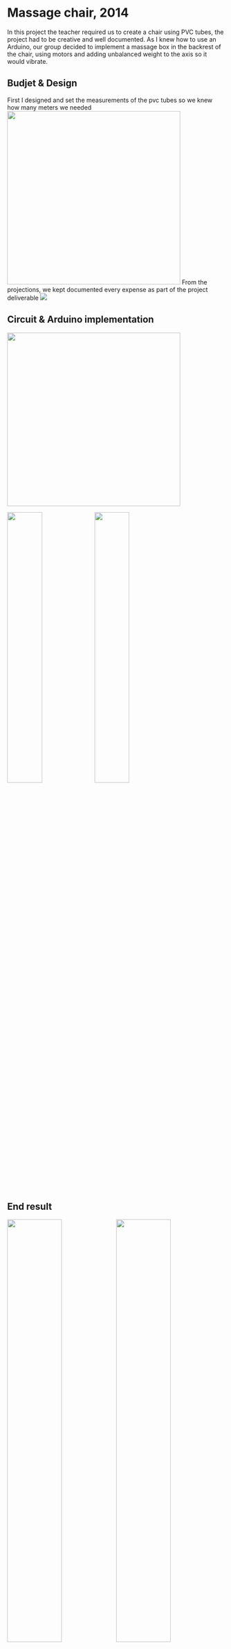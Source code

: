 # Massage chair, 2014
In this project the teacher required us to create a chair using PVC tubes, the project had to be creative and well documented.
As I knew how to use an Arduino, our group decided to implement a massage box in the backrest of the chair,
using motors and adding unbalanced weight to the axis so it would vibrate.


## Budjet & Design
First I designed and set the measurements of the pvc tubes so we knew how many meters we needed
<img src="https://github.com/Shilvan/massage-chair/blob/master/resources/design.png" height="400"/>
From the projections, we kept documented every expense as part of the project deliverable
<img src="https://github.com/Shilvan/massage-chair/blob/master/resources/budjet.png"/>

## Circuit & Arduino implementation
<img src="https://github.com/Shilvan/massage-chair/blob/master/resources/circuit.jpeg" height="400"/>

<img src="https://github.com/Shilvan/massage-chair/blob/master/resources/board-top.jpeg" width="40%"/><img src="https://github.com/Shilvan/massage-chair/blob/master/resources/board-front.jpeg" width="40%"/>

## End result
<img src="https://github.com/Shilvan/massage-chair/blob/master/resources/chair-side.jpeg" width="50%"/><img src="https://github.com/Shilvan/massage-chair/blob/master/resources/chair-front.jpeg" width="50%"/>

